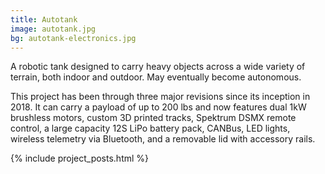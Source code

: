 ```yaml
---
title: Autotank
image: autotank.jpg
bg: autotank-electronics.jpg
---
```


A robotic tank designed to carry heavy objects across a wide variety of terrain, both indoor and outdoor. May eventually become autonomous.

This project has been through three major revisions since its inception in 2018. It can carry a payload of up to 200 lbs and now features dual 1kW brushless motors, custom 3D printed tracks, Spektrum DSMX remote control, a large capacity 12S LiPo battery pack, CANBus, LED lights, wireless telemetry via Bluetooth, and a removable lid with accessory rails.

{% include project_posts.html %}
